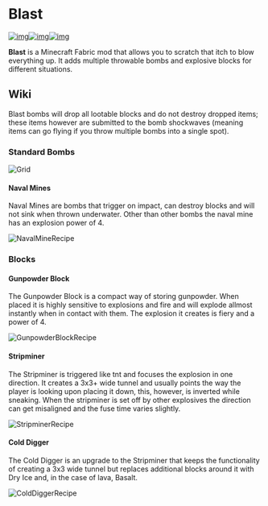 # Blast

[![img](https://img.shields.io/discord/292744693803122688?color=informational&label=Ladysnake&logo=Discord)](https://ladysnake.glitch.me)[![img](http://cf.way2muchnoise.eu/full_blast_downloads.svg)](https://www.curseforge.com/minecraft/mc-mods/blast)[![img](http://cf.way2muchnoise.eu/versions/minecraft_blast_latest.svg)](https://www.curseforge.com/minecraft/mc-mods/blast)

**Blast** is a Minecraft Fabric mod that allows you to scratch that itch to blow everything up. It adds multiple throwable bombs and explosive blocks for different situations.

## Wiki

Blast bombs will drop all lootable blocks and do not destroy dropped items; these items however are submitted to the bomb shockwaves (meaning items can go flying if you throw multiple bombs into a single spot).

### Standard Bombs

![Grid](https://user-images.githubusercontent.com/83953120/122656197-a75ab900-d158-11eb-8851-7e113ba17153.png)

#### Naval Mines

Naval Mines are bombs that trigger on impact, can destroy blocks and will not sink when thrown underwater. Other than other bombs the naval mine has an explosion power of 4.

![NavalMineRecipe](https://user-images.githubusercontent.com/83953120/122655642-4335f600-d154-11eb-83d4-774c4ec91a17.png)


### Blocks

#### Gunpowder Block

The Gunpowder Block is a compact way of storing gunpowder. When placed it is highly sensitive to explosions and fire and will explode allmost instantly when in contact with them. The explosion it creates is fiery and a power of 4.

![GunpowderBlockRecipe](https://user-images.githubusercontent.com/83953120/122655907-88f3be00-d156-11eb-8c71-f8d503f23027.png)

#### Stripminer

The Stripminer is triggered like tnt and focuses the explosion in one direction. It creates a 3x3+ wide tunnel and usually points the way the player is looking upon placing it down, this, however, is inverted while sneaking. When the stripminer is set off by other explosives the direction can get misaligned and the fuse time varies slightly.

![StripminerRecipe](https://user-images.githubusercontent.com/83953120/122656042-99f0ff00-d157-11eb-9e23-5592d8ff6901.png)

#### Cold Digger

The Cold Digger is an upgrade to the Stripminer that keeps the functionality of creating a 3x3 wide tunnel but replaces additional blocks around it with Dry Ice and, in the case of lava, Basalt.

![ColdDiggerRecipe](https://user-images.githubusercontent.com/83953120/122656165-75e1ed80-d158-11eb-9f07-51dd7191732d.png)
